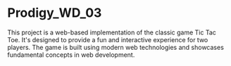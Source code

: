 # Prodigy_WD_03


This project is a web-based implementation of the classic game Tic Tac Toe. It's designed to provide a fun and interactive experience for two players. The game is built using modern web technologies and showcases fundamental concepts in web development.
